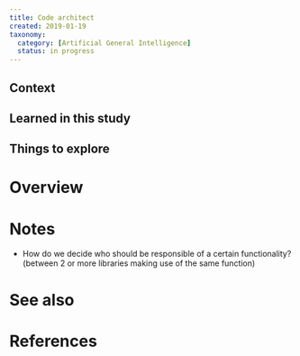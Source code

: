 ```yaml
---
title: Code architect
created: 2019-01-19
taxonomy:
  category: [Artificial General Intelligence]
  status: in progress
---
```


## Context

## Learned in this study

## Things to explore

# Overview

# Notes
* How do we decide who should be responsible of a certain functionality? (between 2 or more libraries making use of the same function)

# See also

# References
